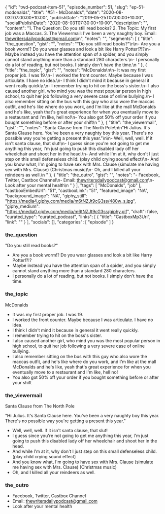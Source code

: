 {
	"id": "twd-podcast-item-51",
	"episode_number": 51,
	"slug": "ep-51-mcdonalds",
	"title": "#51 - McDonalds",
	"date": "2020-08-03T07:00:00+10:00",
	"publishDate": "2019-05-25T07:00:00+10:00",
	"socialPublishDate": "2020-08-03T07:30:00+10:00",
	"description": "",
	"content": "1. The Question: Do you still read books? 2. The Topic: My first job was a Maccas. 3. The Viewermail: I've been a very naughty boy. Email: thewritersdailypodcast@gmail.com\n",
	"notes": "",
	"segments": [
		{
			"title": "the_question",
			"gist": "",
			"notes": "\"Do you still read books?\"\n\n- Are you a book worm!? Do you wear glasses and look a bit like Harry Potter!?!?\n- Maybe instead you have the attention span of a spider, and you simply cannot stand anything more than a standard 280 characters.\n- I personally do a lot of reading, but not books. I simply don't have the time.\n      "
		},
		{
			"title": "the_topic",
			"gist": "",
			"notes": "McDonalds\n\n- It was my first proper job. I was 19.\n- I worked the front counter. Maybe because I was articulate. I have no idea.\n- I think I didn't mind it because in general it went really quickly.\n- I remember trying to hit on the boss's sister.\n- I also caused another girl, who mind you was the most popular person in high school, to quit her job following a very severe case of online bullying.\n- I also remember sitting on the bus with this guy who also wore the maccas outfit, and he's like where do you work, and I'm like at the mall McDonalds and he's like, yeah that's great experience for when you eventually move to a restaurant and I'm like, hell no!\n- You also got 50% off your order if you bought something before or after your shift\n      "
		},
		{
			"title": "the_viewermail",
			"gist": "",
			"notes": "Santa Clause from The North Pole\n\n\"Hi Julius. It's Santa Clause here. You've been a very naughty boy this year. There's no possible way you're getting a present this year.\"\n\n- Well, well, well. If it isn't santa clause, that slut!\n- I guess since you're not going to get me anything this year, I'm just going to push this disabled lady off her wheelchair and shoot her in the head.\n- And while I'm at it, why don't I just step on this small defenseless child. (play child crying sound effect)\n- And you know what, I'm going to have sex with Mrs. Clause (simulate me having sex with Mrs. Clause) (Christmas music)\n- Oh, and I killed all your reindeers as well.\n      "
		},
		{
			"title": "the_outro",
			"gist": "",
			"notes": "- Facebook, Twitter, Castbox Channel\n- Email: thewritersdailypodcast@gmail.com\n- Look after your mental health\n      "
		}
	],
	"tags": [
		"McDonalds",
		"job"
	],
	"castboxEmbedUrl": "51",
	"castboxLink": "51",
	"featured_image": "NA",
	"background_image": "NA",
	"giphy_still": "https://media4.giphy.com/media/m6tNZJt9cG3ss/480w_s.jpg",
	"giphy_medium": "https://media0.giphy.com/media/m6tNZJt9cG3ss/giphy.gif",
	"draft": false,
	"curated_type": "curated_podcast",
	"links": [
		{
			"title": "CastboxMp3Url",
			"link": ""
		}
	],
	"socials": [],
	"categories": [
		"episode"
	]
}

### the_question

"Do you still read books?"

- Are you a book worm!? Do you wear glasses and look a bit like Harry Potter!?!?
- Maybe instead you have the attention span of a spider, and you simply cannot stand anything more than a standard 280 characters.
- I personally do a lot of reading, but not books. I simply don't have the time.
      
### the_topic

McDonalds

- It was my first proper job. I was 19.
- I worked the front counter. Maybe because I was articulate. I have no idea.
- I think I didn't mind it because in general it went really quickly.
- I remember trying to hit on the boss's sister.
- I also caused another girl, who mind you was the most popular person in high school, to quit her job following a very severe case of online bullying.
- I also remember sitting on the bus with this guy who also wore the maccas outfit, and he's like where do you work, and I'm like at the mall McDonalds and he's like, yeah that's great experience for when you eventually move to a restaurant and I'm like, hell no!
- You also got 50% off your order if you bought something before or after your shift
      
### the_viewermail

Santa Clause from The North Pole

"Hi Julius. It's Santa Clause here. You've been a very naughty boy this year. There's no possible way you're getting a present this year."

- Well, well, well. If it isn't santa clause, that slut!
- I guess since you're not going to get me anything this year, I'm just going to push this disabled lady off her wheelchair and shoot her in the head.
- And while I'm at it, why don't I just step on this small defenseless child. (play child crying sound effect)
- And you know what, I'm going to have sex with Mrs. Clause (simulate me having sex with Mrs. Clause) (Christmas music)
- Oh, and I killed all your reindeers as well.
      
### the_outro

- Facebook, Twitter, Castbox Channel
- Email: thewritersdailypodcast@gmail.com
- Look after your mental health
      
